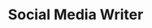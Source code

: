 ---
title: Social Media Writer
emoji: ✍️
colorFrom: pink
colorTo: pink
sdk: gradio
sdk_version: 5.0.1
app_file: app.py
pinned: false
---